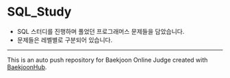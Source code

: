 # SQL_Study
- SQL 스터디를 진행하며 풀었던 프로그래머스 문제들을 담았습니다.
- 문제들은 레벨별로 구분되어 있습니다.

---
This is an auto push repository for Baekjoon Online Judge created with [BaekjoonHub](https://github.com/BaekjoonHub/BaekjoonHub).
